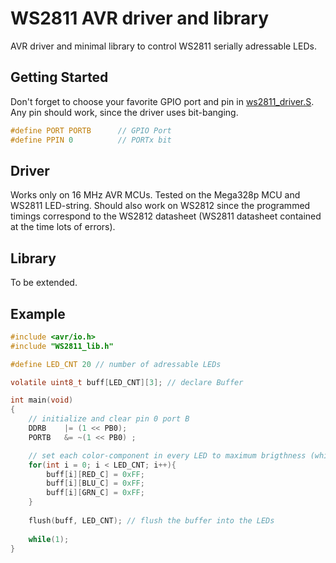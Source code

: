 # WS2811 AVR driver and library

AVR driver and minimal library to control WS2811 serially adressable LEDs.

## Getting Started
Don't forget to choose your favorite GPIO port and pin in [ws2811_driver.S](src/ws2811_driver.S). Any pin should work, since the driver uses bit-banging.

```C
#define PORT PORTB		// GPIO Port
#define PPIN 0			// PORTx bit
```

## Driver

Works only on 16 MHz AVR MCUs. Tested on the Mega328p MCU and WS2811 LED-string. Should also work on WS2812 since the programmed timings correspond to the WS2812 datasheet (WS2811 datasheet contained at the time lots of errors). 

## Library

To be extended.

## Example 

```C
#include <avr/io.h>
#include "WS2811_lib.h"

#define LED_CNT 20 // number of adressable LEDs

volatile uint8_t buff[LED_CNT][3]; // declare Buffer

int main(void)
{	
	// initialize and clear pin 0 port B
	DDRB	|= (1 << PB0);
	PORTB	&= ~(1 << PB0) ;

	// set each color-component in every LED to maximum brigthness (white)
	for(int i = 0; i < LED_CNT; i++){
		buff[i][RED_C] = 0xFF;
		buff[i][BLU_C] = 0xFF; 
		buff[i][GRN_C] = 0xFF; 
	}
	
	flush(buff, LED_CNT); // flush the buffer into the LEDs
	
	while(1);
}
```
